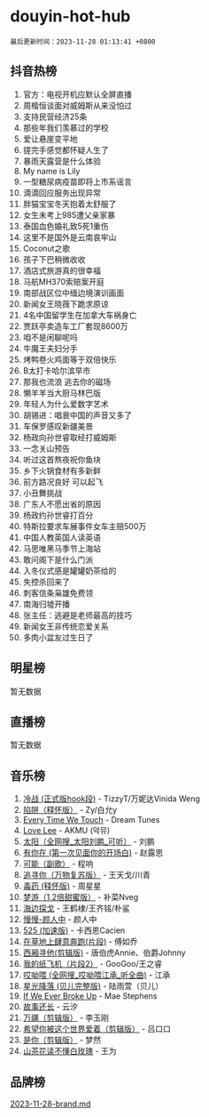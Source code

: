 # douyin-hot-hub

`最后更新时间：2023-11-28 01:13:41 +0800`

## 抖音热榜

1. 官方：电视开机应默认全屏直播
1. 周楷恒谈面对威姆斯从来没怕过
1. 支持民营经济25条
1. 那些年我们羡慕过的学校
1. 爱让悬崖变平地
1. 搓完手感觉都怀疑人生了
1. 暴雨天露营是什么体验
1. My name is Lily
1. 一型糖尿病疫苗即将上市系谣言
1. 滴滴回应服务出现异常
1. 胖猫宝宝冬天抱着太舒服了
1. 女生未考上985遭父亲家暴
1. 泰国血色婚礼致5死1重伤
1. 这里不是国外是云南哀牢山
1. Coconut之歌
1. 孩子下巴稍微收收
1. 酒店式旅游真的很幸福
1. 马航MH370索赔案开庭
1. 南部战区位中缅边境演训画面
1. 新闻女王晓薇下跪求原谅
1. 4名中国留学生在加拿大车祸身亡
1. 贾跃亭卖造车工厂套现8600万
1. 咱不是闲聊呢吗
1. 牛魔王夫妇分手
1. 烤鸭卷火鸡面等于双倍快乐
1. B太打卡哈尔滨早市
1. 那我也流浪 逃去你的磁场
1. 懒羊羊当大厨马林巴版
1. 年轻人为什么爱数字艺术
1. 胡锡进：唱衰中国的声音又多了
1. 车保罗感叹新疆美景
1. 杨政向孙世睿取经打威姆斯
1. 一念关山预告
1. 听过这首熬夜祝你鱼块
1. 乡下火锅食材有多新鲜
1. 前方路况良好 可以起飞
1. 小丑舞挑战
1. 广东人不愿出省的原因
1. 杨政约孙世睿打百分
1. 特斯拉要求车展事件女车主赔500万
1. 中国人教英国人读英语
1. 马思唯黑马季节上海站
1. 敢问阁下是什么门派
1. 入冬仪式感是罐罐奶茶给的
1. 失控杀回来了
1. 刺客信条枭雄免费领
1. 南海归墟开播
1. 张主任：逃避是老师最高的技巧
1. 新闻女王非传统恋爱关系
1. 多肉小盆友过生日了

## 明星榜

暂无数据

## 直播榜

暂无数据

## 音乐榜

1. [冷战 (正式版hook段)](https://sf6-cdn-tos.douyinstatic.com/obj/tos-cn-ve-2774/oMuEoiBasWApEMVDgNiI8VAByNmwo5J0pyf8Yx) - TizzyT/万妮达Vinida Weng
1. [陷阱（释怀版）](https://sf3-cdn-tos.douyinstatic.com/obj/tos-cn-ve-2774/oE8C21LeZrzKLDFfQYgMzx4GAIHageG5IzayY7) - Zy/白允y
1. [Every Time We Touch](https://sf3-cdn-tos.douyinstatic.com/obj/tos-cn-ve-2774/ogN6lUKQeBBfEVhIOMikG1CcJjugxk1tztZyhP) - Dream Tunes
1. [Love Lee](https://sf6-cdn-tos.douyinstatic.com/obj/tos-cn-ve-2774/o05GbkJGbCBTdDnMtB0fwOYgkeZp23vrWQDQBS) - AKMU (악뮤)
1. [太阳（全网搜_太阳刘鹏_可听）](https://sf3-cdn-tos.douyinstatic.com/obj/tos-cn-ve-2774/ogWbyIQnlBFImVbeDocRdCIYtBHlbJXgfZMvgz) - 刘鹏
1. [有你在 (第一次见面你的开场白)](https://sf3-cdn-tos.douyinstatic.com/obj/tos-cn-ve-2774/oAthrQ3ClJBfI57uBoFEgNDYtNCZ0TSYQQfxQ0) - 赵露思
1. [可能（副歌）](https://sf3-cdn-tos.douyinstatic.com/obj/tos-cn-ve-2774/cde1731888894259b333569393c2fb51) - 程响
1. [追寻你（万物复苏版）](https://sf6-cdn-tos.douyinstatic.com/obj/tos-cn-ve-2774/oYeAZJsbjIDit9APmBg8u6uDUQnHmoCf3gbo74) - 王天戈/川青
1. [毒药 (释怀版)](https://sf3-cdn-tos.douyinstatic.com/obj/tos-cn-ve-2774/oYILMEAzspdZBIzy4frJNB8ZHPHWAhiwowd4Ad) - 周星星
1. [梦游（1.2倍甜蜜版）](https://sf6-cdn-tos.douyinstatic.com/obj/tos-cn-ve-2774/o4gyAUm8hwufoEABmwVIiQtHsFuGzAEEWtNMzo) - 补菜Nveg
1. [海边探戈](https://sf6-cdn-tos.douyinstatic.com/obj/tos-cn-ve-2774/os9gE0VQCGqt6VQkZDyBBYvfSDY0QFe3vVmubn) - 王鹤棣/王齐铭/朴鲨
1. [慢慢-颜人中](https://sf6-cdn-tos.douyinstatic.com/obj/tos-cn-ve-2774/ocjHNfBXdBxQNC8ZGAeoLMFTUgtBg8bkExunDC) - 颜人中
1. [525 (加速版)](https://sf6-cdn-tos.douyinstatic.com/obj/tos-cn-ve-2774/oIfKCtqfDyP8Vc9FpAPgWMyezT6LnDT1abRwGg) - 卡西恩Cacien
1. [在草地上肆意奔跑(片段)](https://sf3-cdn-tos.douyinstatic.com/obj/tos-cn-ve-2774/8831d494742f45dabdfa8adb8b817259) - 傅如乔
1. [西厢寻他(剪辑版)](https://sf6-cdn-tos.douyinstatic.com/obj/tos-cn-ve-2774/oUsAVfAQKlRNxEv5qxvIB8o5qmIWUcXbzJKJhw) - 唐伯虎Annie、伯爵Johnny
1. [我的纸飞机（片段2）](https://sf3-cdn-tos.douyinstatic.com/obj/tos-cn-ve-2774/oM2ZrKcg2CD5AeRB2gkeXOFB1IxAGJdZPazYHf) - GooGoo/王之睿
1. [哎呦喂 (全网搜_哎呦喂江承_听全曲)](https://sf3-cdn-tos.douyinstatic.com/obj/tos-cn-ve-2774/o0uEo63ECfIFdmwKF5HMzF1FCfItHEagDDeCAL) - 江承
1. [星光降落 (贝儿完整版)](https://sf3-cdn-tos.douyinstatic.com/obj/tos-cn-ve-2774/okwB9hAwyAtsFFkFBzAX1hOOfQuIoMNs0W2Mwr) - 陆雨萱（贝儿）
1. [If We Ever Broke Up](https://sf6-cdn-tos.douyinstatic.com/obj/tos-cn-ve-2774/o8onj5HDk0ImtBmO0URBfeyCDXQJMYkQ1gb8Zy) - Mae Stephens
1. [故事还长](https://sf6-cdn-tos.douyinstatic.com/obj/tos-cn-ve-2774/30a26758c8594f0ab81ac675c33ee2c5) - 云汐
1. [万疆（剪辑版）](https://sf6-cdn-tos.douyinstatic.com/obj/tos-cn-ve-2774/ooG7oVgFlDTelKCjCsTTobQvbdtj1BBQXnfZd8) - 李玉刚
1. [希望你被这个世界爱着（剪辑版）](https://sf6-cdn-tos.douyinstatic.com/obj/tos-cn-ve-2774/oo4H3BfEygN7l7bQaMBOZHCQ1eI4FqtED5skQ2) - 吕口口
1. [是你（剪辑版）](https://sf6-cdn-tos.douyinstatic.com/obj/tos-cn-ve-2774/46019dae783c4c969944217fe1cfafc4) - 梦然
1. [山茶花读不懂白玫瑰](https://sf6-cdn-tos.douyinstatic.com/obj/tos-cn-ve-2774/osfn8B7DktrRHEPJgPCfDbw7QDQEkwC16BxZg9) - 王为

## 品牌榜

[2023-11-28-brand.md](2023-11-28-brand.md)
